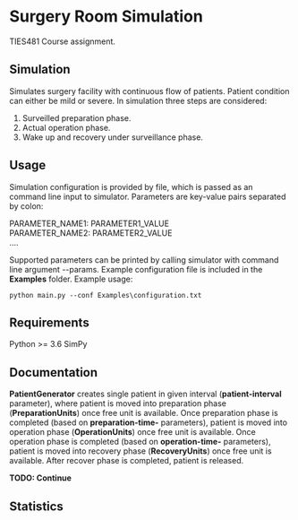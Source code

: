 # Surgery Room Simulation
TIES481 Course assignment.

## Simulation

Simulates surgery facility with continuous flow of patients. Patient condition can either be mild or severe. In simulation three steps are considered:
1. Surveilled preparation phase.
2. Actual operation phase.
3. Wake up and recovery under surveillance phase.


## Usage

Simulation configuration is provided by file, which is passed as an command line input to simulator. Parameters are key-value pairs separated by colon:

PARAMETER_NAME1: PARAMETER1_VALUE\
PARAMETER_NAME2: PARAMETER2_VALUE\
....

Supported parameters can be printed by calling simulator with command line argument --params. Example configuration file is included in the **Examples** folder.
Example usage:
```
python main.py --conf Examples\configuration.txt
```
## Requirements
Python >= 3.6
SimPy


## Documentation

**PatientGenerator** creates single patient in given interval (**patient-interval** parameter), where patient is moved into preparation phase (**PreparationUnits**) once free unit is available.
Once preparation phase is completed (based on **preparation-time-** parameters), patient is moved into operation phase (**OperationUnits**) once free unit is available. 
Once operation phase is completed (based on **operation-time-** parameters), patient is moved into recovery phase (**RecoveryUnits**) once free unit is available.
After recover phase is completed, patient is released.


**TODO: Continue**


## Statistics